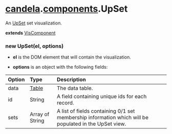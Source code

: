 # [candela](../..#readme).[components](..#readme).UpSet

An [UpSet](http://www.caleydo.org/tools/upset/) set visualization.

**extends** [VisComponent](../../VisComponent#readme)

### new UpSet(el, options)

* **el** is the DOM element that will contain the visualization.

* **options** is an object with the following fields:

| Option     | Type   | Description  |
| :--------  | :----- | :----------- |
| data       | [Table](../..#table) | The data table. |
| id         | String | A field containing unique ids for each record. |
| sets       | Array of String | A list of fields containing 0/1 set membership information which will be populated in the UpSet view. |
